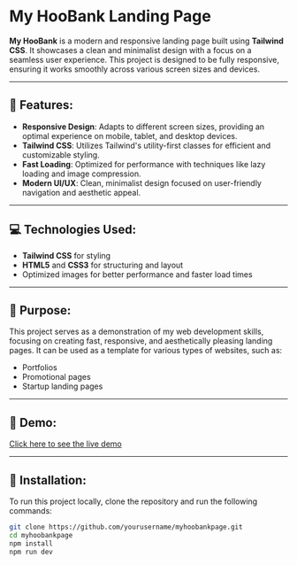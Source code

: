 # My HooBank Landing Page

**My HooBank** is a modern and responsive landing page built using **Tailwind CSS**. It showcases a clean and minimalist design with a focus on a seamless user experience. This project is designed to be fully responsive, ensuring it works smoothly across various screen sizes and devices.

---

## 🌟 Features:
- **Responsive Design**: Adapts to different screen sizes, providing an optimal experience on mobile, tablet, and desktop devices.
- **Tailwind CSS**: Utilizes Tailwind's utility-first classes for efficient and customizable styling.
- **Fast Loading**: Optimized for performance with techniques like lazy loading and image compression.
- **Modern UI/UX**: Clean, minimalist design focused on user-friendly navigation and aesthetic appeal.

---

## 💻 Technologies Used:
- **Tailwind CSS** for styling
- **HTML5** and **CSS3** for structuring and layout
- Optimized images for better performance and faster load times

---

## 🎯 Purpose:
This project serves as a demonstration of my web development skills, focusing on creating fast, responsive, and aesthetically pleasing landing pages. It can be used as a template for various types of websites, such as:
- Portfolios
- Promotional pages
- Startup landing pages

---

## 🚀 Demo:
[Click here to see the live demo](https://myhoobankpage.netlify.app/)

---

## 🔧 Installation:
To run this project locally, clone the repository and run the following commands:
```bash
git clone https://github.com/yourusername/myhoobankpage.git
cd myhoobankpage
npm install
npm run dev
